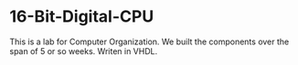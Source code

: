# 16-Bit-Digital-CPU
This is a lab for Computer Organization. We built the components over the span of 5 or so weeks.
Writen in VHDL.
